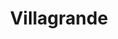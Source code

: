 ---
title: Villagrande
nombre_comunidad: Villagrande
municipio: El Bagre
departamento: Antioquia
descripcion: >-
  Se encuentra ubicada en zona rural dispersa, cuenta con vías terrestre en
  condiciones regulares, algunas veces se convierten en zonas de difícil acceso
  por condiciones climáticas o por situaciones de orden público. 
num_personas: 80
num_familias: 30
min_distancia_casco_urbano: 90
km_distancia_casco_urbano: 60
vias_acceso: >-
  Se encuentra 1 hora del casco urbano. Es vía destapada con algunos tramos de
  mayor dificultad de acceso y en temporadas de lluvia podría afectarse la
  movilidad. Se debe cruzar una quebrada.
infraestructura_comunitaria:
  - >-
    * Institución educativa de preescolar a 5to grado. 

    * Quiosco comunitario  (Construido en el marco del cumplimiento de una
    medida de satisfacción
  - |2-
     en el marco de reparación colectiva).
    * Cancha de fútbol.
notas_infraestructura_comunitaria: null
liderazgo_comunidad:
  - Es un consejo comunitario reconocido
  - |2-
     lo que ha llevado a crear unos vínculos muy cercanos. Comparten un territorio y tienen actividades que los integran como comunidad. Cuentan con espacios colectivos para los encuentros.
    Las actividades principales de los pobladores se relacionan con la minería
  - ' el moto taxismo y el “rebusque “ dejando de lado un poco la agricultura.'
inclusion_diversidad_genero: >-
  Consejo comunitario que está organizado y legalmente constituido se reconoce
  como comunidad afrodescendiente. Las mujeres participaron en un proceso de
  fortalecimiento en el marco de la estrategia  de la gobernación de Antioquia
  SIEMBRA,  para fortalecer sus proceso de liderazgo y organización, lo que
  permitió ser un referente en el territorio.
comentarios_conectividad: >-
  No cuenta con internet, ni señal de celular, solo algunas antenas privadas y
  venden datos
punto_SOLE: Caseta Comunal
comentarios_punto_SOLE:
  - >-
    https://padlet.com/comunidadvillagrande/clon-de-sole-comunidad-villa-grande-kt9zgi9mr8z55hdl
ppales_actividades_economicas_vocacion_productiva:
  - '* Zona de reserva protegida'
  - ' declarada por ley segunda de 1959. Cuenta con 665 ha de tierra'
  - ' 15 mujeres trabajan colectivamente en una huerta agrícola donde tienen establecido 0'
  - 5 ha de ají cubano
  - ' 0'
  - 5 ha de plátano hartón
  - |2-
     el cual se encuentra en producción.
    * Piscicultura 
    * Mineria
    * Mototaxi
    * Rebusque
comentarios_ppales_actividades_economicas_vocacion_productiva: null
comunidad_sostenible_uso_suelo: null
org_con_proyeccion: []
servicios_publicos_comunidades_focalizadas: []
comunidades_focalizadas_educacion_infraestructura_educativa:
  - >-
    * Institución educativa de preescolar a 5to grado. Los jóvenes estudian
    bachillerato en la Institución educativa de la vereda La Bonga. 
comunidades_focalizadas_practicas_organizativas: []
conectividad_minima: Malo
iniciativas_priorizadas:
  - 'Grupo de mujeres emprendedoras de Villa Grande: Piscicultura y Ají blanco '
org_focalizada: []
riesgo: null
otros_programas_USAID: []
alianzas_colaboradores:
  - '"* UARIV: Reparación colectiva'
  - ' estrategia Entrelazando. '
posibilidad_iniciativas_conjuntas_aliados_2: []
actividades_ocio:
  - >-
    Acciones colectivas que realiza la comunidad mensualmente enfocados en el
    bienestar comunitario. 

    Reuniones periódicas que realiza el consejo comunitario 

    Encuentros religiosos 
  - ' deportivos y culturales. '
medios_comunicacion_narrativas_locales:
  - Medio Municipal http://www.elbagre.com.co/
num_visitas_realizadas: null
num_diagnosticos_rurales_participativos_realizados: null
infraestructura_salud_atencion_psicosocial:
  - >-
    La comunidad Villagrande los habitantes tienen poco acceso a servicios de
    salud
  - |2-
     por  falta recurso económico para el desplazamiento y la distancia al casco urbano.
    Participan de la brigada de salud mental que hace la Cruz Roja Colombiana
  - ' 1 o 2 veces por año siendo una oportunidad de acceder a los servicios de odontología'
  - ' medicina general'
  - ' crecimiento y desarrollo'
  - >2-
     citología.
    Participación en el proceso de rehabilitación psicosocial (Estrategia
    Entrelazando)
  - ' liderada por la unidad de víctimas en el marco del proceso de reparación colectiva de sujetos étnicos.'
notas_infraestructura_salud_atencion_psicosocial: null
num_visitas_predio: null
url: /reportes/villagrande
layout: comunidad
download_file: /reportes/villagrande.pdf

---